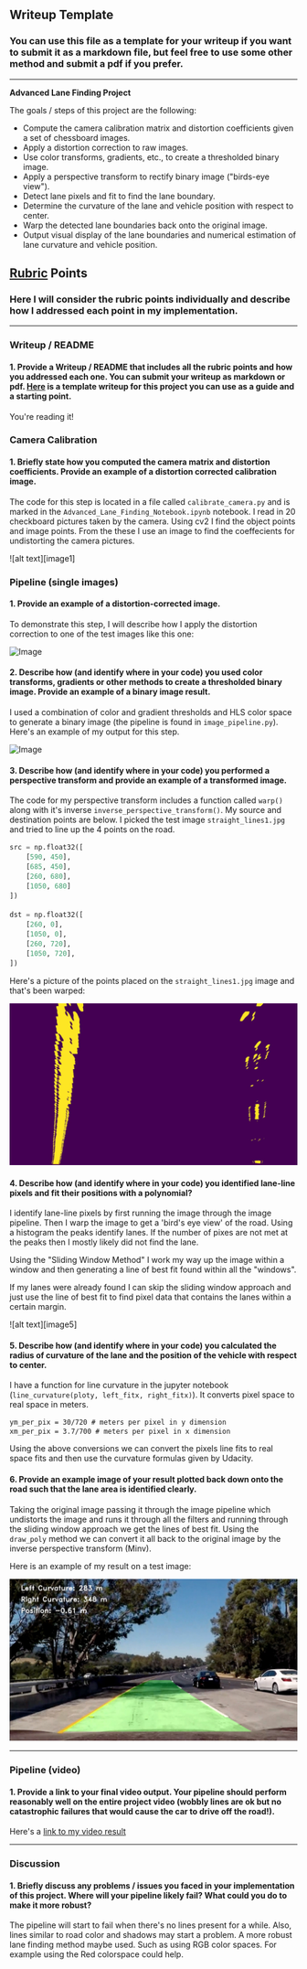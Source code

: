 ## Writeup Template

### You can use this file as a template for your writeup if you want to submit it as a markdown file, but feel free to use some other method and submit a pdf if you prefer.

---

**Advanced Lane Finding Project**

The goals / steps of this project are the following:

* Compute the camera calibration matrix and distortion coefficients given a set of chessboard images.
* Apply a distortion correction to raw images.
* Use color transforms, gradients, etc., to create a thresholded binary image.
* Apply a perspective transform to rectify binary image ("birds-eye view").
* Detect lane pixels and fit to find the lane boundary.
* Determine the curvature of the lane and vehicle position with respect to center.
* Warp the detected lane boundaries back onto the original image.
* Output visual display of the lane boundaries and numerical estimation of lane curvature and vehicle position.


## [Rubric](https://review.udacity.com/#!/rubrics/571/view) Points

### Here I will consider the rubric points individually and describe how I addressed each point in my implementation.  

---

### Writeup / README

#### 1. Provide a Writeup / README that includes all the rubric points and how you addressed each one.  You can submit your writeup as markdown or pdf.  [Here](https://github.com/udacity/CarND-Advanced-Lane-Lines/blob/master/writeup_template.md) is a template writeup for this project you can use as a guide and a starting point.  

You're reading it!

### Camera Calibration

#### 1. Briefly state how you computed the camera matrix and distortion coefficients. Provide an example of a distortion corrected calibration image.

The code for this step is located in a file called `calibrate_camera.py` and is marked in the `Advanced_Lane_Finding_Notebook.ipynb` notebook.  I read in 20 checkboard pictures taken by the camera.  Using cv2 I find the object points and image points.  From the these I use an image to find the coeffecients for undistorting the camera pictures.

![alt text][image1]

### Pipeline (single images)

#### 1. Provide an example of a distortion-corrected image.

To demonstrate this step, I will describe how I apply the distortion correction to one of the test images like this one:

![Image](./test_images/straight_lines1.jpg)

#### 2. Describe how (and identify where in your code) you used color transforms, gradients or other methods to create a thresholded binary image.  Provide an example of a binary image result.

I used a combination of color and gradient thresholds and HLS color space to generate a binary image (the pipeline is found in  `image_pipeline.py`).  Here's an example of my output for this step.

![Image](.test_images/Pipelined_Image_Straight.jpg)

#### 3. Describe how (and identify where in your code) you performed a perspective transform and provide an example of a transformed image.

The code for my perspective transform includes a function called `warp()` along with it's inverse `inverse_perspective_transform()`. My source and destination points are below.  I picked the test image `straight_lines1.jpg` and tried to line up the 4 points on the road.

```python
src = np.float32([
    [590, 450],
    [685, 450],
    [260, 680],
    [1050, 680]
])

dst = np.float32([
    [260, 0],
    [1050, 0],
    [260, 720],
    [1050, 720],
])
```
Here's a picture of the points placed on the `straight_lines1.jpg` image and that's been warped:

![Image](./output_images/points_and_warped.jpg)

#### 4. Describe how (and identify where in your code) you identified lane-line pixels and fit their positions with a polynomial?

I identify lane-line pixels by first running the image through the image pipeline.  Then I warp the image to get a 'bird's eye view' of the road.  Using a histogram the peaks identify lanes.  If the number of pixes are not met at the peaks then I mostly likely did not find the lane.

Using the "Sliding Window Method" I work my way up the image within a window and then generating a line of best fit found within all the "windows".

If my lanes were already found I can skip the sliding window approach and just use the line of best fit to find pixel data that contains the lanes within a certain margin.

![alt text][image5]

#### 5. Describe how (and identify where in your code) you calculated the radius of curvature of the lane and the position of the vehicle with respect to center.

I have a function for line curvature in the jupyter notebook (`line_curvature(ploty, left_fitx, right_fitx)`).  It converts pixel space to real space in meters.

```
ym_per_pix = 30/720 # meters per pixel in y dimension
xm_per_pix = 3.7/700 # meters per pixel in x dimension
```

Using the above conversions we can convert the pixels line fits to real space fits and then use the curvature formulas given by Udacity.

#### 6. Provide an example image of your result plotted back down onto the road such that the lane area is identified clearly.

Taking the original image passing it through the image pipeline which undistorts the image and runs it through all the filters and running through the sliding window approach we get the lines of best fit.  Using the `draw_poly` method we can convert it all back to the original image by the inverse perspective transform (Minv).

Here is an example of my result on a test image:

![Image](./output_images/warped_with_poly.jpg)

---

### Pipeline (video)

#### 1. Provide a link to your final video output.  Your pipeline should perform reasonably well on the entire project video (wobbly lines are ok but no catastrophic failures that would cause the car to drive off the road!).

Here's a [link to my video result](./videos/project_video.mp4)

---

### Discussion

#### 1. Briefly discuss any problems / issues you faced in your implementation of this project.  Where will your pipeline likely fail?  What could you do to make it more robust?

The pipeline will start to fail when there's no lines present for a while.  Also, lines similar to road color and shadows may start a problem.  A more robust lane finding method maybe used.  Such as using RGB color spaces.  For example using the Red colorspace could help.
